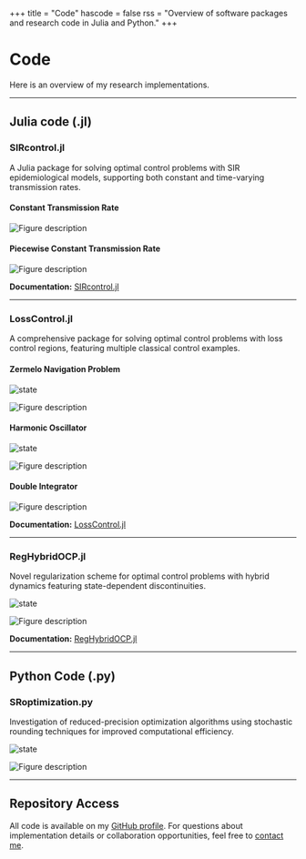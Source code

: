 +++
title = "Code"
hascode = false
rss = "Overview of software packages and research code in Julia and Python."
+++

# Code

Here is an overview of my research implementations.

---

## Julia code (.jl)

### SIRcontrol.jl

A Julia package for solving optimal control problems with SIR epidemiological models, supporting both constant and time-varying transmission rates.


#### Constant Transmission Rate

![Figure description](/assets/figSIR_git.png)

#### Piecewise Constant Transmission Rate

![Figure description](/assets/fig2cSIR.png)


**Documentation:** [SIRcontrol.jl](https://anasxbouali.github.io/SIRcontrol.jl/dev/)

---

### LossControl.jl

A comprehensive package for solving optimal control problems with loss control regions, featuring multiple classical control examples.

#### Zermelo Navigation Problem

![state](/assets/zer0.gif)

![Figure description](/assets/zer1.gif)


#### Harmonic Oscillator

![state](/assets/ho0.gif)

![Figure description](/assets/ho1.gif)


#### Double Integrator

![Figure description](/assets/DI.jpg)

**Documentation:** [LossControl.jl](https://control-toolbox.org/LossControl.jl/stable/)

---

### RegHybridOCP.jl

Novel regularization scheme for optimal control problems with hybrid dynamics featuring state-dependent discontinuities.


![state](/assets/reg1.jpg)

![Figure description](/assets/reg2.jpg)

**Documentation:** [RegHybridOCP.jl](https://github.com/AnasXbouali/Academic-example)

---

## Python Code (.py)

### SRoptimization.py

Investigation of reduced-precision optimization algorithms using stochastic rounding techniques for improved computational efficiency.

![state](/assets/optim1.jpg)

![Figure description](/assets/optim2.jpg)


---

## Repository Access

All code is available on my [GitHub profile](https://github.com/anasxbouali). For questions about implementation details or collaboration opportunities, feel free to [contact me](mailto:anas.bouali@inrae.fr).